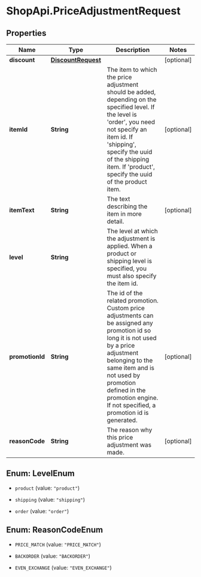 # ShopApi.PriceAdjustmentRequest

## Properties

Name | Type | Description | Notes
------------ | ------------- | ------------- | -------------
**discount** | [**DiscountRequest**](DiscountRequest.md) |  | [optional] 
**itemId** | **String** | The item to which the price adjustment should be added, depending on the specified level.  If the level is &#39;order&#39;, you need not specify an item id. If &#39;shipping&#39;, specify the uuid  of the shipping item. If &#39;product&#39;, specify the uuid of the product item. | [optional] 
**itemText** | **String** | The text describing the item in more detail. | [optional] 
**level** | **String** | The level at which the adjustment is applied. When a product or shipping  level is specified, you must also specify the item id. | 
**promotionId** | **String** | The id of the related promotion. Custom price adjustments  can be assigned any promotion id so long it is not  used by a price adjustment belonging to the same item  and is not used by promotion defined in the promotion engine.  If not specified, a promotion id is generated. | [optional] 
**reasonCode** | **String** | The reason why this price adjustment was made. | [optional] 



## Enum: LevelEnum


* `product` (value: `"product"`)

* `shipping` (value: `"shipping"`)

* `order` (value: `"order"`)





## Enum: ReasonCodeEnum


* `PRICE_MATCH` (value: `"PRICE_MATCH"`)

* `BACKORDER` (value: `"BACKORDER"`)

* `EVEN_EXCHANGE` (value: `"EVEN_EXCHANGE"`)




